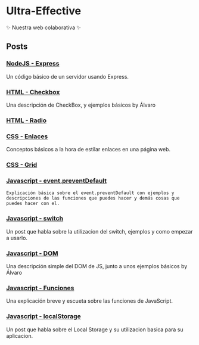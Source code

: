 # Ultra-Effective

✨ Nuestra web colaborativa ✨

## Posts

### [NodeJS - Express](/posts/intro_express.md)

Un código básico de un servidor usando Express.

### [HTML - Checkbox](/posts/checkbox.md)

Una descripción de CheckBox, y ejemplos básicos by Álvaro

### [HTML - Radio](/posts/post_Cristian.md)

### [CSS - Enlaces](/posts/post_estilado_de_enlaces_Javi.md)

Conceptos básicos a la hora de estilar enlaces en una página web.

### [CSS - Grid](/posts/Post_Lucas.md)

### [Javascript - event.preventDefault](/posts/post_Lucas_event.preventDefault().md)

    Explicación básica sobre el event.preventDefault con ejemplos y descripciones de las funciones que puedes hacer y demás cosas que puedes hacer con el.

### [Javascript - switch](/posts/post_switch.md)

Un post que habla sobre la utilizacion del switch, ejemplos y como empezar a usarlo.

### [Javascript - DOM](/posts/DOM_element_js.md)

Una descripción simple del DOM de JS, junto a unos ejemplos básicos by Álvaro

### [Javascript - Funciones](/posts/Explicacion.md)

Una explicación breve y escueta sobre las funciones de JavaScript.

### [Javascript - localStorage](/posts/post_camacho.md)

Un post que habla sobre el Local Storage y su utilizacion basica para su aplicacion.
